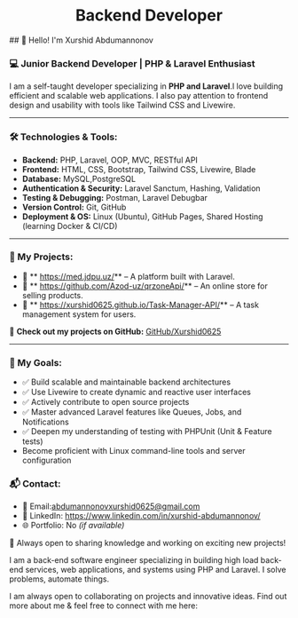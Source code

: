 <h1 align="center">Backend Developer</h1>
## 👋 Hello! I'm Xurshid Abdumannonov

### 💻 Junior Backend Developer | PHP & Laravel Enthusiast

I am a self-taught developer specializing in **PHP and Laravel**.I love building efficient and scalable web applications. I also pay attention to frontend design and usability with tools like Tailwind CSS and Livewire.

---
### 🛠 Technologies & Tools:
- **Backend:** PHP, Laravel, OOP, MVC, RESTful API
- **Frontend:** HTML, CSS, Bootstrap, Tailwind CSS, Livewire, Blade
- **Database:** MySQL,PostgreSQL
- **Authentication & Security:** Laravel Sanctum, Hashing, Validation
- **Testing & Debugging:** Postman, Laravel Debugbar
- **Version Control:** Git, GitHub
- **Deployment & OS:** Linux (Ubuntu), GitHub Pages, Shared Hosting (learning Docker & CI/CD)

---

### 📌 My Projects:
- 🚀 ** https://med.jdpu.uz/** – A platform built with Laravel.
- 🛒 ** https://github.com/Azod-uz/qrzoneApi/** – An online store for selling products.
- 📂 ** https://xurshid0625.github.io/Task-Manager-API/** – A task management system for users.

🔗 **Check out my projects on GitHub:** [GitHub/Xurshid0625](https://github.com/Xurshid0625)

---
### 🎯 My Goals:
- ✅ Build scalable and maintainable backend architectures
- ✅ Use Livewire to create dynamic and reactive user interfaces
- ✅ Actively contribute to open source projects
- ✅ Master advanced Laravel features like Queues, Jobs, and Notifications
- ✅ Deepen my understanding of testing with PHPUnit (Unit & Feature tests)
- Become proficient with Linux command-line tools and server configuration

### 📬 Contact:
- 📧 Email:abdumannonovxurshid0625@gmail.com
- 💼 LinkedIn: https://www.linkedin.com/in/xurshid-abdumannonov/
- 🌐 Portfolio: No *(if available)*

🚀 Always open to sharing knowledge and working on exciting new projects!


I am a back-end software engineer specializing in building high load back-end services, web applications, and systems using PHP and Laravel. I solve problems, automate things. <br>

I am always open to collaborating on projects and innovative ideas.  Find out more about me & feel free to connect with me here:

